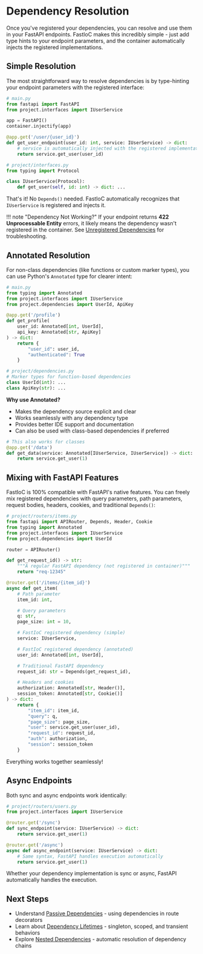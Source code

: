 # Dependency Resolution

Once you've registered your dependencies, you can resolve and use them in your FastAPI endpoints. FastIoC makes this incredibly simple - just add type hints to your endpoint parameters, and the container automatically injects the registered implementations.

## Simple Resolution

The most straightforward way to resolve dependencies is by type-hinting your endpoint parameters with the registered interface:

```python
# main.py
from fastapi import FastAPI
from project.interfaces import IUserService

app = FastAPI()
container.injectify(app)

@app.get('/user/{user_id}')
def get_user_endpoint(user_id: int, service: IUserService) -> dict:
    # service is automatically injected with the registered implementation
    return service.get_user(user_id)
```

```python
# project/interfaces.py
from typing import Protocol

class IUserService(Protocol):
    def get_user(self, id: int) -> dict: ...
```

That's it! No `Depends()` needed. FastIoC automatically recognizes that `IUserService` is registered and injects it.

!!! note "Dependency Not Working?"
    If your endpoint returns **422 Unprocessable Entity** errors, it likely means the dependency wasn't registered in the container. See [Unregistered Dependencies](injectify.md#important-unregistered-dependencies) for troubleshooting.

## Annotated Resolution

For non-class dependencies (like functions or custom marker types), you can use Python's `Annotated` type for clearer intent:

```python
# main.py
from typing import Annotated
from project.interfaces import IUserService
from project.dependencies import UserId, ApiKey

@app.get('/profile')
def get_profile(
    user_id: Annotated[int, UserId],
    api_key: Annotated[str, ApiKey]
) -> dict:
    return {
        "user_id": user_id,
        "authenticated": True
    }
```

```python
# project/dependencies.py
# Marker types for function-based dependencies
class UserId(int): ...
class ApiKey(str): ...
```

**Why use Annotated?**

- Makes the dependency source explicit and clear
- Works seamlessly with any dependency type
- Provides better IDE support and documentation
- Can also be used with class-based dependencies if preferred

```python
# This also works for classes
@app.get('/data')
def get_data(service: Annotated[IUserService, IUserService]) -> dict:
    return service.get_user(1)
```

## Mixing with FastAPI Features

FastIoC is 100% compatible with FastAPI's native features. You can freely mix registered dependencies with query parameters, path parameters, request bodies, headers, cookies, and traditional `Depends()`:

```python
# project/routers/items.py
from fastapi import APIRouter, Depends, Header, Cookie
from typing import Annotated
from project.interfaces import IUserService
from project.dependencies import UserId

router = APIRouter()

def get_request_id() -> str:
    """A regular FastAPI dependency (not registered in container)"""
    return "req-12345"

@router.get('/items/{item_id}')
async def get_item(
    # Path parameter
    item_id: int,

    # Query parameters
    q: str,
    page_size: int = 10,

    # FastIoC registered dependency (simple)
    service: IUserService,

    # FastIoC registered dependency (annotated)
    user_id: Annotated[int, UserId],

    # Traditional FastAPI dependency
    request_id: str = Depends(get_request_id),

    # Headers and cookies
    authorization: Annotated[str, Header()],
    session_token: Annotated[str, Cookie()]
) -> dict:
    return {
        "item_id": item_id,
        "query": q,
        "page_size": page_size,
        "user": service.get_user(user_id),
        "request_id": request_id,
        "auth": authorization,
        "session": session_token
    }
```

Everything works together seamlessly!

## Async Endpoints

Both sync and async endpoints work identically:

```python
# project/routers/users.py
from project.interfaces import IUserService

@router.get('/sync')
def sync_endpoint(service: IUserService) -> dict:
    return service.get_user(1)

@router.get('/async')
async def async_endpoint(service: IUserService) -> dict:
    # Same syntax, FastAPI handles execution automatically
    return service.get_user(1)
```

Whether your dependency implementation is sync or async, FastAPI automatically handles the execution.

## Next Steps

- Understand [Passive Dependencies](passive.md) - using dependencies in route decorators
- Learn about [Dependency Lifetimes](lifetime.md) - singleton, scoped, and transient behaviors
- Explore [Nested Dependencies](nested.md) - automatic resolution of dependency chains
